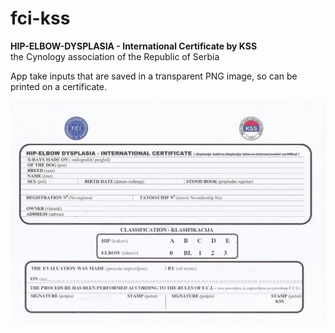# fci-kss
**HIP-ELBOW-DYSPLASIA - International Certificate by KSS**  
the Cynology association of the Republic of Serbia  

App take inputs that are saved in a transparent PNG image, so can be printed on a certificate.  

![template](template.jpg)
